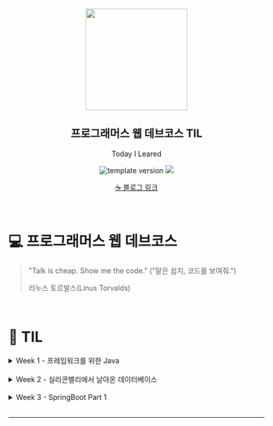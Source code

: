 <br/>
<p align="middle" >
  <img width="200px;" src="./src/images/prgms-logo.png"/>
</p>
<h2 align="middle">프로그래머스 웹 데브코스 TIL</h2>
<p align="middle">Today I Leared</p>
<p align="middle">
  <img src="https://img.shields.io/badge/version-1.0.0-blue?style=flat-square" alt="template version"/>
  <img src="https://img.shields.io/badge/language-md-md.svg?style=flat-square"/>
</p>

<p align="middle">
  <a href="https://cse0518.github.io">☕ 블로그 링크</a>  
</p>

<br/>

# 💻 프로그래머스 웹 데브코스

> "Talk is cheap. Show me the code."
> ("말은 쉽지, 코드를 보여줘.")
>
> 리누스 토르발스(Linus Torvalds)

<br/>

# 🚀 TIL

<details>
<summary>Week 1 - 프레임워크를 위한 Java</summary>
<div markdown="1">

  ## TIL 목록
  |Week/Day|날짜|제목|링크|
  |:-:|:-:|:-:|:-:|
  |W1D1|2021-08-02|프레임워크를 위한 Java_Day 1|[20210802 TIL.md](Week%201%20-%20프레임워크를%20위한%20Java/20210802%20TIL.md)|
  |W1D2|2021-08-03|프레임워크를 위한 Java_Day 2|[20210803 TIL.md](Week%201%20-%20프레임워크를%20위한%20Java/20210803%20TIL.md)|
  |W1D3|2021-08-04|프레임워크를 위한 Java_Day 3|[20210804 TIL.md](Week%201%20-%20프레임워크를%20위한%20Java/20210804%20TIL.md)|
  |W1D4|2021-08-05|프레임워크를 위한 Java_Day 4|준비중 [20210805 TIL.md](Week%201%20-%20프레임워크를%20위한%20Java/20210805%20TIL.md)|
  |W1D5|2021-08-06|프레임워크를 위한 Java_Day 5|준비중 [20210806 TIL.md](Week%201%20-%20프레임워크를%20위한%20Java/20210806%20TIL.md)|
  |W1-추가 학습|2021-08-04|JAVA 기초 학습|[JAVA 기초 학습.md](https://github.com/cse0518/TIL/blob/main/JAVA/JAVA%20%EA%B8%B0%EC%B4%88%20%ED%95%99%EC%8A%B5.md)|

  ## INDEX
  |Day 1|Day 2|Day 3|Day 4|Day 5|기초 추가 학습|
  |-----|-----|-----|-----|-----|---------|
  |JAVA 개발환경<br/>Build Tool<br/>IDE 통합 개발 환경<br/>Coding Convention<br/>Reference<br/>Constant Pool<br/>Object|객체 지향 프로그래밍<br/>객체 지향의 특성<br/>UML<br/>객체 지향 설계|Interface의 기능<br/>의존성 역전<br/>Default Method<br/>함수형 인터페이스<br/>익명 클래스<br/>람다 표현식<br/>Method Reference<br/>Generic|||클래스, 객체, 인스턴스<br/>클래스 멤버, 인스턴스 멤버<br/>상속, 생성자<br/>overriding, overloading<br/>접근제어자<br/>final, abstract<br/>interface<br/>Object 클래스|클래스, 객체, 인스턴스<br/>클래스 멤버, 인스턴스 멤버<br/>상속, 생성자<br/>overriding, overloading<br/>접근제어자(Access Level Modifiers)<br/>final, abstract<br/>interface<br/>Object 클래스

</div>
</details>
<br/>

<details>
<summary>Week 2 - 실리콘밸리에서 날아온 데이터베이스</summary>
<div markdown="1">

  ## TIL 목록
  |Week/Day|날짜|제목|링크|
  |:-:|:-:|:-:|:-:|
  |W2D1|2021-08-09|실리콘밸리에서 날아온 데이터베이스_Day 1|[20210809 TIL.md](Week%202%20-%20실리콘밸리에서%20날아온%20데이터베이스/20210809%20TIL.md)|
  |W2D2|2021-08-10|실리콘밸리에서 날아온 데이터베이스_Day 2|[20210810 TIL.md](Week%202%20-%20실리콘밸리에서%20날아온%20데이터베이스/20210810%20TIL.md)|
  |W2D3|2021-08-11|실리콘밸리에서 날아온 데이터베이스_Day 3|[20210811 TIL.md](Week%202%20-%20실리콘밸리에서%20날아온%20데이터베이스/20210811%20TIL.md)|
  |W2D4|2021-08-12|실리콘밸리에서 날아온 데이터베이스_Day 4|[20210812 TIL.md](Week%202%20-%20실리콘밸리에서%20날아온%20데이터베이스/20210812%20TIL.md)|
  |W2D5|2021-08-13|실리콘밸리에서 날아온 데이터베이스_Day 5|[20210813 TIL.md](Week%202%20-%20실리콘밸리에서%20날아온%20데이터베이스/20210813%20TIL.md)|

  ## INDEX
  ![image](https://user-images.githubusercontent.com/60170616/132985078-bc49a793-dfd1-49cf-9468-7ac841c89789.png)

</div>
</details>
<br/>

<details>
<summary>Week 3 - SpringBoot Part 1</summary>
<div markdown="1">

  ## TIL 목록
  |Week/Day|날짜|제목|링크|
  |:-:|:-:|:-:|:-:|
  |W3D1|2021-08-16|SpringBoot Part 1_Day 1|[20210816 TIL.md](Week%203%20-%20SpringBoot%20Part%201/20210816%20TIL.md)|
  |W3D2|2021-08-17|SpringBoot Part 1_Day 2|[20210817 TIL.md](Week%203%20-%20SpringBoot%20Part%201/20210817%20TIL.md)|
  |W3D3|2021-08-18|SpringBoot Part 1_Day 3|[20210818 TIL.md](Week%203%20-%20SpringBoot%20Part%201/20210818%20TIL.md)|
  |W3D4|2021-08-19|SpringBoot Part 1_Day 4|[20210819 TIL.md](Week%203%20-%20SpringBoot%20Part%201/20210819%20TIL.md)|
  |W3D5|2021-08-20|SpringBoot Part 1_Day 5|[20210820 TIL.md](Week%203%20-%20SpringBoot%20Part%201/20210820%20TIL.md)|

  ## INDEX
  ![image](https://user-images.githubusercontent.com/60170616/132984801-c2db55b6-224f-45c6-8e1a-0d4795661106.png)

</div>
</details>
<br/>

___